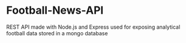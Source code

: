 # Football-News-API

REST API made with Node.js and Express used for exposing analytical football data stored in a mongo database 
